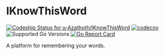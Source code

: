 # IKnowThisWord

[![Codeship Status for u-Azathoth/IKnowThisWord](https://app.codeship.com/projects/0aec55c0-f8a3-0137-dc16-3e18e3f2e8d4/status?branch=develop)](https://app.codeship.com/projects/376829)
[![codecov](https://codecov.io/gh/u-Azathoth/IKnowThisWord/branch/develop/graph/badge.svg)](https://codecov.io/gh/u-Azathoth/IKnowThisWord)
![Supported Go Versions](https://img.shields.io/badge/Go-1.13.3-lightgrey.svg)
[![Go Report Card](https://goreportcard.com/badge/github.com/u-Azathoth/IKnowThisWord)](https://goreportcard.com/report/github.com/u-Azathoth/IKnowThisWord)


A platform for remembering your words.
